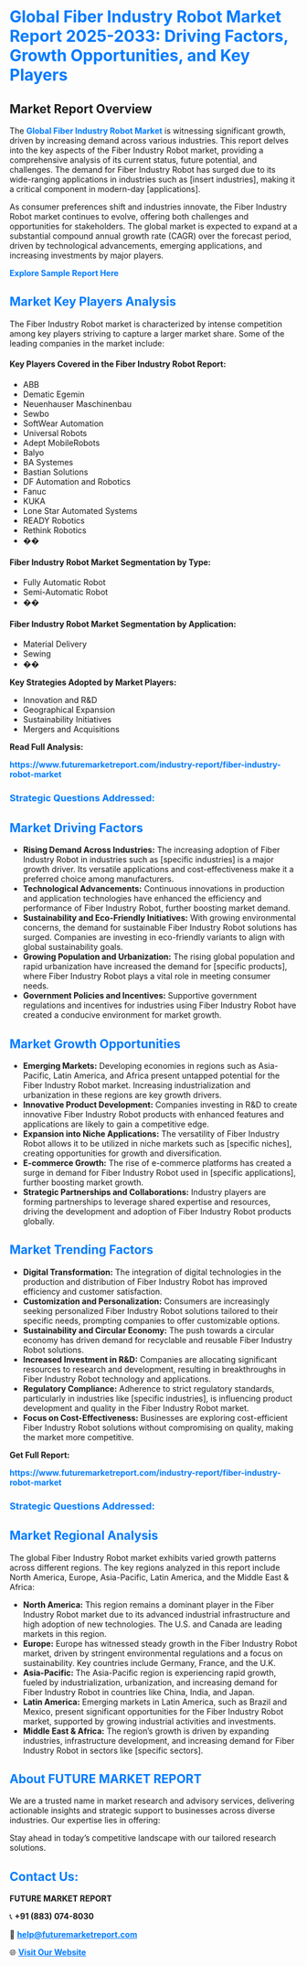 <h1 style="color: #007BFF;">Global Fiber Industry Robot Market Report 2025-2033: Driving Factors, Growth Opportunities, and Key Players</h1>

<section id="overview">
<h2>Market Report Overview</h2>
<p>The <a href="https://www.futuremarketreport.com/industry-report/fiber-industry-robot-market" style="color: #007BFF; text-decoration: none;"><strong>Global Fiber Industry Robot Market</strong></a> is witnessing significant growth, driven by increasing demand across various industries. This report delves into the key aspects of the Fiber Industry Robot market, providing a comprehensive analysis of its current status, future potential, and challenges. The demand for Fiber Industry Robot has surged due to its wide-ranging applications in industries such as [insert industries], making it a critical component in modern-day [applications].</p>
<p>As consumer preferences shift and industries innovate, the Fiber Industry Robot market continues to evolve, offering both challenges and opportunities for stakeholders. The global market is expected to expand at a substantial compound annual growth rate (CAGR) over the forecast period, driven by technological advancements, emerging applications, and increasing investments by major players.</p>
</section>

<section id="overview">
<p><a href="https://www.futuremarketreport.com/request-sample/reportId=117030" style="color: #007BFF; text-decoration: none;"><strong>Explore Sample Report Here</strong></a></p>
</section>

<section id="key-players">
<h2 style="color: #007BFF;">Market Key Players Analysis</h2>
<p>The Fiber Industry Robot market is characterized by intense competition among key players striving to capture a larger market share. Some of the leading companies in the market include:</p>
<h4>Key Players Covered in the Fiber Industry Robot Report:</h4>
<ul><li>ABB</li><li>Dematic Egemin</li><li>Neuenhauser Maschinenbau</li><li>Sewbo</li><li>SoftWear Automation</li><li>Universal Robots</li><li>Adept MobileRobots</li><li>Balyo</li><li>BA Systemes</li><li>Bastian Solutions</li><li>DF Automation and Robotics</li><li>Fanuc</li><li>KUKA</li><li>Lone Star Automated Systems</li><li>READY Robotics</li><li>Rethink Robotics</li><li>��</li></ul>
<h4>Fiber Industry Robot Market Segmentation by Type:</h4>
<ul><li>Fully Automatic Robot</li><li>Semi-Automatic Robot</li><li>��</li></ul>

<h4>Fiber Industry Robot Market Segmentation by Application:</h4>
<ul><li>Material Delivery</li><li>Sewing</li><li>��</li></ul>
<p><strong>Key Strategies Adopted by Market Players:</strong></p>
<ul>
<li>Innovation and R&D</li>
<li>Geographical Expansion</li>
<li>Sustainability Initiatives</li>
<li>Mergers and Acquisitions</li>
</ul>
</section>

<section>
<p><strong>Read Full Analysis: </strong></p><a href="https://www.futuremarketreport.com/industry-report/fiber-industry-robot-market" style="color: #007BFF; text-decoration: none;"><strong>https://www.futuremarketreport.com/industry-report/fiber-industry-robot-market</strong></a>
<h3 style="color: #007BFF;">Strategic Questions Addressed:</h3>
</section>

<section id="driving-factors">
<h2 style="color: #007BFF;">Market Driving Factors</h2>
<ul>
<li><strong>Rising Demand Across Industries:</strong> The increasing adoption of Fiber Industry Robot in industries such as [specific industries] is a major growth driver. Its versatile applications and cost-effectiveness make it a preferred choice among manufacturers.</li>
<li><strong>Technological Advancements:</strong> Continuous innovations in production and application technologies have enhanced the efficiency and performance of Fiber Industry Robot, further boosting market demand.</li>
<li><strong>Sustainability and Eco-Friendly Initiatives:</strong> With growing environmental concerns, the demand for sustainable Fiber Industry Robot solutions has surged. Companies are investing in eco-friendly variants to align with global sustainability goals.</li>
<li><strong>Growing Population and Urbanization:</strong> The rising global population and rapid urbanization have increased the demand for [specific products], where Fiber Industry Robot plays a vital role in meeting consumer needs.</li>
<li><strong>Government Policies and Incentives:</strong> Supportive government regulations and incentives for industries using Fiber Industry Robot have created a conducive environment for market growth.</li>
</ul>
</section>

<section id="growth-opportunities">
<h2 style="color: #007BFF;">Market Growth Opportunities</h2>
<ul>
<li><strong>Emerging Markets:</strong> Developing economies in regions such as Asia-Pacific, Latin America, and Africa present untapped potential for the Fiber Industry Robot market. Increasing industrialization and urbanization in these regions are key growth drivers.</li>
<li><strong>Innovative Product Development:</strong> Companies investing in R&D to create innovative Fiber Industry Robot products with enhanced features and applications are likely to gain a competitive edge.</li>
<li><strong>Expansion into Niche Applications:</strong> The versatility of Fiber Industry Robot allows it to be utilized in niche markets such as [specific niches], creating opportunities for growth and diversification.</li>
<li><strong>E-commerce Growth:</strong> The rise of e-commerce platforms has created a surge in demand for Fiber Industry Robot used in [specific applications], further boosting market growth.</li>
<li><strong>Strategic Partnerships and Collaborations:</strong> Industry players are forming partnerships to leverage shared expertise and resources, driving the development and adoption of Fiber Industry Robot products globally.</li>
</ul>
</section>

<section id="trending-factors">
<h2 style="color: #007BFF;">Market Trending Factors</h2>
<ul>
<li><strong>Digital Transformation:</strong> The integration of digital technologies in the production and distribution of Fiber Industry Robot has improved efficiency and customer satisfaction.</li>
<li><strong>Customization and Personalization:</strong> Consumers are increasingly seeking personalized Fiber Industry Robot solutions tailored to their specific needs, prompting companies to offer customizable options.</li>
<li><strong>Sustainability and Circular Economy:</strong> The push towards a circular economy has driven demand for recyclable and reusable Fiber Industry Robot solutions.</li>
<li><strong>Increased Investment in R&D:</strong> Companies are allocating significant resources to research and development, resulting in breakthroughs in Fiber Industry Robot technology and applications.</li>
<li><strong>Regulatory Compliance:</strong> Adherence to strict regulatory standards, particularly in industries like [specific industries], is influencing product development and quality in the Fiber Industry Robot market.</li>
<li><strong>Focus on Cost-Effectiveness:</strong> Businesses are exploring cost-efficient Fiber Industry Robot solutions without compromising on quality, making the market more competitive.</li>
</ul>
</section>

<section>
<p><strong>Get Full Report: </strong></p><a href="https://www.futuremarketreport.com/industry-report/fiber-industry-robot-market" style="color: #007BFF; text-decoration: none;"><strong>https://www.futuremarketreport.com/industry-report/fiber-industry-robot-market</strong></a>
<h3 style="color: #007BFF;">Strategic Questions Addressed:</h3>
</section>


<section id="regional-analysis">
<h2 style="color: #007BFF;">Market Regional Analysis</h2>
<p>The global Fiber Industry Robot market exhibits varied growth patterns across different regions. The key regions analyzed in this report include North America, Europe, Asia-Pacific, Latin America, and the Middle East & Africa:</p>
<ul>
<li><strong>North America:</strong> This region remains a dominant player in the Fiber Industry Robot market due to its advanced industrial infrastructure and high adoption of new technologies. The U.S. and Canada are leading markets in this region.</li>
<li><strong>Europe:</strong> Europe has witnessed steady growth in the Fiber Industry Robot market, driven by stringent environmental regulations and a focus on sustainability. Key countries include Germany, France, and the U.K.</li>
<li><strong>Asia-Pacific:</strong> The Asia-Pacific region is experiencing rapid growth, fueled by industrialization, urbanization, and increasing demand for Fiber Industry Robot in countries like China, India, and Japan.</li>
<li><strong>Latin America:</strong> Emerging markets in Latin America, such as Brazil and Mexico, present significant opportunities for the Fiber Industry Robot market, supported by growing industrial activities and investments.</li>
<li><strong>Middle East & Africa:</strong> The region’s growth is driven by expanding industries, infrastructure development, and increasing demand for Fiber Industry Robot in sectors like [specific sectors].</li>
</ul>
</section>

<footer>
<h2 style="color: #007BFF;">About FUTURE MARKET REPORT</h2>
<p>We are a trusted name in market research and advisory services, delivering actionable insights and strategic support to businesses across diverse industries. Our expertise lies in offering:</p>

<p>Stay ahead in today’s competitive landscape with our tailored research solutions.</p>

<h2 style="color: #007BFF;">Contact Us:</h2>
<p><strong>FUTURE MARKET REPORT</strong></p>
<p>📞 <strong>+91 (883) 074-8030</strong></p>
<p>📧 <strong><a href="mailto:help@futuremarketreport.com" style="color: #007BFF;">help@futuremarketreport.com</a></strong></p>
<p>🌐 <strong><a href="https://www.futuremarketreport.com/" style="color: #007BFF;">Visit Our Website</a></strong></p>
</footer>